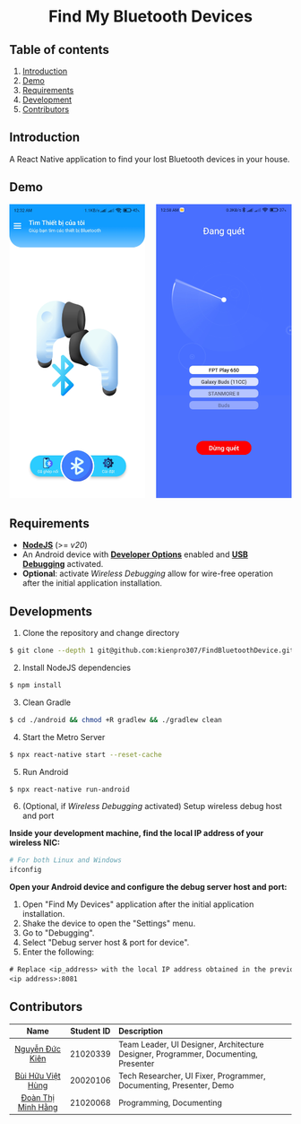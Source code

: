 
<h1 align="center">
    Find My Bluetooth Devices
</h1>

## Table of contents
1. [Introduction](#introduction)
2. [Demo](#demo)
3. [Requirements](#requirements)
4. [Development](#development)
5. [Contributors](#contributors)


## Introduction

A React Native application to find your lost Bluetooth devices in your house.

## Demo

<div>
    <div style="float: left; width: 48%;"><img src="./docs/home.jpg"/></div>
    <div style="float: right; width: 48%;"><img src="./docs/rescan.jpg"/></div>
    <div style="clear: both"></div> 
</div>

## Requirements
- [**NodeJS**](https://nodejs.org/en/download/) (>= *v20*)
- An Android device with [**Developer Options**](https://developer.android.com/studio/debug/dev-options) enabled and [**USB Debugging**](https://developer.android.com/studio/debug/dev-options#Enable-debugging) activated.
- **Optional**: activate _Wireless Debugging_ allow for wire-free operation after the initial application installation.

## Developments
1. Clone the repository and change directory
```sh
$ git clone --depth 1 git@github.com:kienpro307/FindBluetoothDevice.git && cd ./FindBluetoothDevice
```

2. Install NodeJS dependencies
```sh
$ npm install
```

3. Clean Gradle
```sh
$ cd ./android && chmod +R gradlew && ./gradlew clean
```

4. Start the Metro Server
```sh
$ npx react-native start --reset-cache
```

5. Run Android
```sh
$ npx react-native run-android
```

6. (Optional, if _Wireless Debugging_ activated) Setup wireless debug host and port

**Inside your development machine, find the local IP address of your wireless NIC:**
```sh
# For both Linux and Windows
ifconfig
```

**Open your Android device and configure the debug server host and port:**

1. Open "Find My Devices" application after the initial application installation.
2. Shake the device to open the "Settings" menu.
3. Go to "Debugging".
4. Select "Debug server host & port for device".
5. Enter the following:
```txt
# Replace <ip_address> with the local IP address obtained in the previous step.
<ip address>:8081
```

## Contributors

|Name|Student ID|Description|
|:---:|:---:|:---|
|[Nguyễn Đức Kiên](https://github.com/kienpro307)|21020339|Team Leader, UI Designer, Architecture Designer, Programmer, Documenting, Presenter|
|[Bùi Hữu Việt Hùng](https://github.com/Silverbullet069)|20020106|Tech Researcher, UI Fixer, Programmer, Documenting, Presenter, Demo|
|[Đoàn Thị Minh Hằng](https://github.com/mhjame)|21020068|Programming, Documenting|





